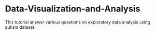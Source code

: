 # Data-Visualization-and-Analysis

This tutorial answer various questions on exploratory data analysis using autism dataset.